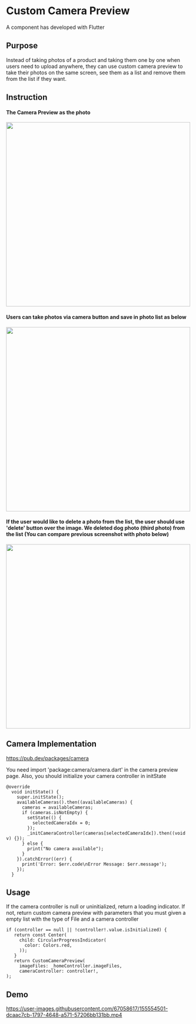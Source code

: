 # Custom Camera Preview
A component has developed with Flutter

## Purpose

Instead of taking photos of a product and taking them one by one when users need to upload anywhere, they can use custom camera preview to take their photos on the same screen, see them as a list and remove them from the list if they want.

## Instruction

<h4> The Camera Preview as the photo </h4>
<img src="https://user-images.githubusercontent.com/67058617/155558382-7808ba98-e020-46f7-9215-afbee122960c.png" height="500">
<h4> Users can take photos via camera button and save in photo list as below </h4>
<img src="https://user-images.githubusercontent.com/67058617/155558406-673e9075-28b7-48f0-a92f-288ef8233b31.png" height="500">
<h4>If the user would like to delete a photo from the list, the user should use 'delete' button over the image. We deleted dog photo (third photo) from the list (You can compare previous screenshot with photo below)</h4>
<img src="https://user-images.githubusercontent.com/67058617/155558430-8e5bb4dd-b362-4c94-822e-afdc491c452b.png" height="500">

## Camera Implementation
https://pub.dev/packages/camera

You need import 'package:camera/camera.dart' in the camera preview page. Also, you should initialize your camera controller in initState
```
@override
  void initState() {
    super.initState();
    availableCameras().then((availableCameras) {
      cameras = availableCameras;
      if (cameras.isNotEmpty) {
        setState(() {
          selectedCameraIdx = 0;
        });
        _initCameraController(cameras[selectedCameraIdx]).then((void v) {});
      } else {
        print("No camera available");
      }
    }).catchError((err) {
      print('Error: $err.code\nError Message: $err.message');
    });
  }
```

## Usage

If the camera controller is null or uninitialized, return a loading indicator. If not, return custom camera preview with parameters that you must given a empty list with the type of File and a camera controller
```
if (controller == null || !controller!.value.isInitialized) {
   return const Center(
     child: CircularProgressIndicator(
       color: Colors.red,
     ));
   }
   return CustomCameraPreview(
     imageFiles: _homeController.imageFiles,
     cameraController: controller!,
);
```

## Demo

https://user-images.githubusercontent.com/67058617/155554501-dcaac7cb-1797-4648-a571-57206bb131bb.mp4

